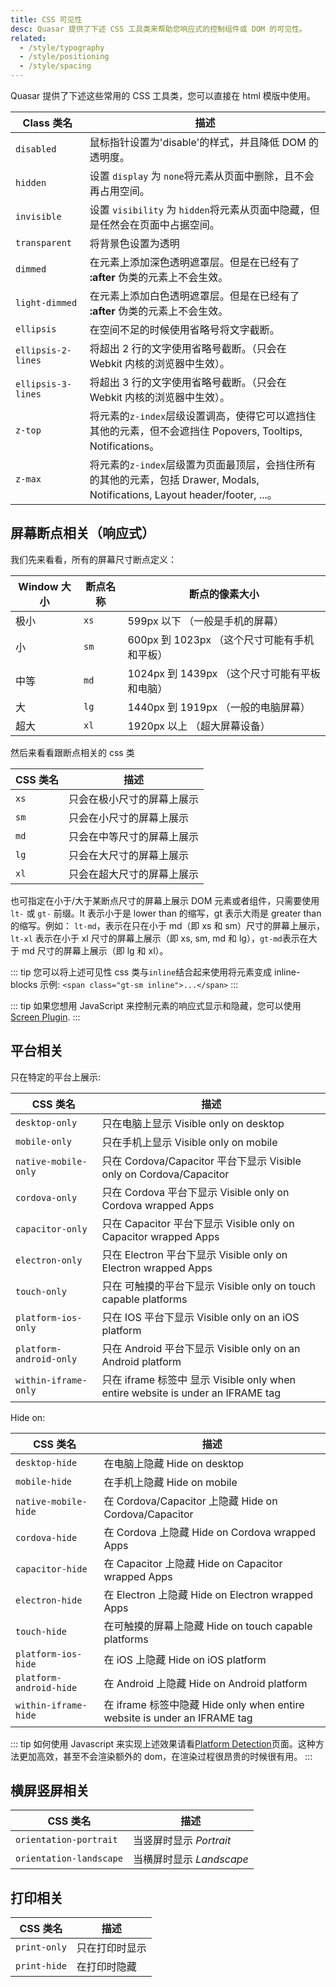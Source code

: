 ```yaml
---
title: CSS 可见性
desc: Quasar 提供了下述 CSS 工具类来帮助您响应式的控制组件或 DOM 的可见性。
related:
  - /style/typography
  - /style/positioning
  - /style/spacing
---
```


Quasar 提供了下述这些常用的 CSS 工具类，您可以直接在 html 模版中使用。

| Class 类名 | 描述 |
| --- | --- |
| `disabled` | 鼠标指针设置为'disable'的样式，并且降低 DOM 的透明度。 |
| `hidden` | 设置 `display` 为 `none`将元素从页面中删除，且不会再占用空间。 |
| `invisible` | 设置 `visibility` 为 `hidden`将元素从页面中隐藏，但是任然会在页面中占据空间。|
| `transparent` | 将背景色设置为透明 |
| `dimmed` | 在元素上添加深色透明遮罩层。但是在已经有了 **:after** 伪类的元素上不会生效。 |
| `light-dimmed` | 在元素上添加白色透明遮罩层。但是在已经有了 **:after** 伪类的元素上不会生效。|
| `ellipsis` | 在空间不足的时候使用省略号将文字截断。 |
| `ellipsis-2-lines` | 将超出 2 行的文字使用省略号截断。（只会在 Webkit 内核的浏览器中生效）。 |
| `ellipsis-3-lines` | 将超出 3 行的文字使用省略号截断。（只会在 Webkit 内核的浏览器中生效）。 |
| `z-top` | 将元素的`z-index`层级设置调高，使得它可以遮挡住其他的元素，但不会遮挡住 Popovers, Tooltips, Notifications。|
| `z-max` | 将元素的`z-index`层级置为页面最顶层，会挡住所有的其他的元素，包括 Drawer, Modals, Notifications, Layout header/footer, ...。|

## 屏幕断点相关（响应式）

我们先来看看，所有的屏幕尺寸断点定义：

| Window 大小 | 断点名称 | 断点的像素大小 |
| --- | --- | --- |
| 极小 | `xs` | 599px 以下 （一般是手机的屏幕） |
| 小 | `sm` | 600px 到 1023px （这个尺寸可能有手机和平板）|
| 中等 | `md` | 1024px 到 1439px （这个尺寸可能有平板和电脑）|
| 大 | `lg` | 1440px 到 1919px （一般的电脑屏幕）|
| 超大 | `xl` | 1920px 以上 （超大屏幕设备）|

然后来看看跟断点相关的 css 类

| CSS 类名 | 描述 |
| --- | --- |
| `xs` | 只会在极小尺寸的屏幕上展示  |
| `sm` | 只会在小尺寸的屏幕上展示  |
| `md` | 只会在中等尺寸的屏幕上展示 |
| `lg` | 只会在大尺寸的屏幕上展示 |
| `xl` | 只会在超大尺寸的屏幕上展示 |

也可指定在小于/大于某断点尺寸的屏幕上展示 DOM 元素或者组件，只需要使用`lt-` 或 `gt-` 前缀。lt 表示小于是 lower than 的缩写，gt 表示大雨是 greater than 的缩写。例如： `lt-md`，表示在只在小于 md（即 xs 和 sm）尺寸的屏幕上展示，`lt-xl` 表示在小于 xl 尺寸的屏幕上展示（即 xs, sm, md 和 lg），`gt-md`表示在大于 md 尺寸的屏幕上展示（即 lg 和 xl）。


::: tip
您可以将上述可见性 css 类与`inline`结合起来使用将元素变成 inline-blocks
示例: `<span class="gt-sm inline">...</span>`
:::

::: tip
如果您想用 JavaScript 来控制元素的响应式显示和隐藏，您可以使用[Screen Plugin](/options/screen-plugin).
:::

## 平台相关
只在特定的平台上展示:

| CSS 类名 | 描述 |
| --- | --- |
| `desktop-only` | 只在电脑上显示 Visible only on desktop |
| `mobile-only` | 只在手机上显示 Visible only on mobile |
| `native-mobile-only` | 只在 Cordova/Capacitor 平台下显示 Visible only on Cordova/Capacitor |
| `cordova-only` | 只在 Cordova 平台下显示 Visible only on Cordova wrapped Apps |
| `capacitor-only` |只在 Capacitor 平台下显示 Visible only on Capacitor wrapped Apps |
| `electron-only` | 只在 Electron 平台下显示 Visible only on Electron wrapped Apps |
| `touch-only` |  只在 可触摸的平台下显示 Visible only on touch capable platforms |
| `platform-ios-only` | 只在 IOS 平台下显示 Visible only on an iOS platform |
| `platform-android-only` | 只在 Android 平台下显示 Visible only on an Android platform |
| `within-iframe-only` | 只在 iframe 标签中 显示 Visible only when entire website is under an IFRAME tag |

Hide on:

| CSS 类名 | 描述 |
| --- | --- |
| `desktop-hide` | 在电脑上隐藏 Hide on desktop |
| `mobile-hide` | 在手机上隐藏 Hide on mobile |
| `native-mobile-hide` |在 Cordova/Capacitor 上隐藏 Hide on Cordova/Capacitor |
| `cordova-hide` |在 Cordova 上隐藏 Hide on Cordova wrapped Apps |
| `capacitor-hide` |在 Capacitor 上隐藏 Hide on Capacitor wrapped Apps |
| `electron-hide` |在 Electron 上隐藏 Hide on Electron wrapped Apps |
| `touch-hide` |在可触摸的屏幕上隐藏 Hide on touch capable platforms |
| `platform-ios-hide` |在 iOS 上隐藏 Hide on iOS platform |
| `platform-android-hide` |在 Android 上隐藏 Hide on Android platform |
| `within-iframe-hide` |在 iframe 标签中隐藏 Hide only when entire website is under an IFRAME tag |

::: tip
如何使用 Javascript 来实现上述效果请看[Platform Detection](/options/platform-detection)页面。这种方法更加高效，甚至不会渲染额外的 dom，在渲染过程很昂贵的时候很有用。
:::

## 横屏竖屏相关
| CSS 类名 | 描述 |
| --- | --- |
| `orientation-portrait` | 当竖屏时显示 *Portrait* |
| `orientation-landscape` | 当横屏时显示 *Landscape* |

## 打印相关
| CSS 类名 | 描述 |
| --- | --- |
| `print-only` | 只在打印时显示 |
| `print-hide` | 在打印时隐藏  |
